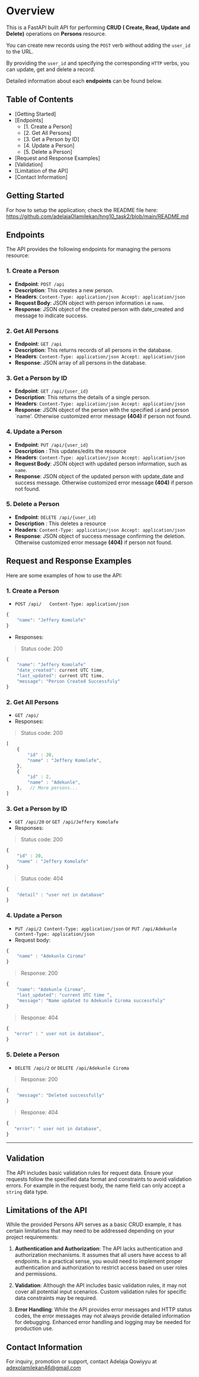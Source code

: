 # Overview

This is a FastAPI built API for performing **CRUD ( Create, Read, Update and Delete)** operations on **Persons** resource. 

You can create new records using the `POST` verb without adding the `user_id` to the URL. 

By providing the `user_id` and specifying the corresponding `HTTP` verbs, you can update, get and delete a record.

Detailed information about each **endpoints** can be found below.

## Table of Contents

- [Getting Started]
- [Endpoints]
    - [1. Create a Person]
    - [2. Get All Persons]
    - [3. Get a Person by ID]
    - [4. Update a Person]
    - [5. Delete a Person]
- [Request and Response Examples]
- [Validation]
- [Limitation of the API]
- [Contact Information]
    

## Getting Started

For how to setup the application; check the README file here: https://github.com/adelajaOlamilekan/hng10_task2/blob/main/README.md

## Endpoints

The API provides the following endpoints for managing the persons resource:

### 1\. Create a Person

- **Endpoint**: `POST /api`
- **Description**: This creates a new person.
- **Headers**: `Content-Type: application/json Accept: application/json`
- **Request Body**: JSON object with person information i.e `name`.
- **Response**: JSON object of the created person with date_created and message to indicate success.
    

### 2\. Get All Persons

- **Endpoint**: `GET /api`
- **Description**: This returns records of all persons in the database.
- **Headers**: `Content-Type: application/json Accept: application/json`
- **Response**: JSON array of all persons in the database.
    

### 3\. Get a Person by ID

- **Endpoint**: `GET /api/{user_id}`
- **Description**: This returns the details of a single person.
- **Headers**: `Content-Type: application/json Accept: application/json`
- **Response**: JSON object of the person with the specified `id` and person `name'. Otherwise customized error message **(404)** if person not found.
    

### 4\. Update a Person

- **Endpoint**: `PUT /api/{user_id}`
- **Description** : This updates/edits the resource
- **Headers**: `Content-Type: application/json Accept: application/json`
- **Request Body**: JSON object with updated person information, such as `name`.
- **Response**: JSON object of the updated person with update_date and success message. Otherwise customized error message **(404)** if person not found.
    

### 5\. Delete a Person

- **Endpoint**: `DELETE /api/{user_id}`
- **Description** : This deletes a resource
- **Headers**: `Content-Type: application/json Accept: application/json`
- **Response**: JSON object of success message confirming the deletion. Otherwise customized error message **(404)** if person not found. 
    

## Request and Response Examples

Here are some examples of how to use the API:

### 1\. Create a Person

- `POST /api/   Content-Type: application/json`

```javascript
{  
    "name": "Jeffery Komolafe"
}
```
- Responses: 

>Status code: 200

```javascript
{  
    "name": "Jeffery Komolafe"
    "date_created": current UTC time,
    "last_updated": current UTC time,
    "message": "Person Created Successfuly"
}
```

### 2\. Get All Persons

- `GET /api/`
- Responses:

>Status code: 200

```javascript
[
    {  
        "id" : 20,
        "name" : "Jeffery Komolafe",
    },
    {  
        "id" : 2,
        "name" : "Adekunle",
    },   // More persons...
] 
```
    

### 3\. Get a Person by ID

- `GET /api/20` or `GET /api/Jeffery Komolafe`
- Responses:

>Status code: 200

```javascript
{  
    "id" : 20,
    "name" : "Jeffery Komolafe"
}
```

>Status code: 404

```javascript
{  
    "detail" : "user not in database"
}
```
### 4\. Update a Person

- `PUT /api/2 Content-Type: application/json` or `PUT /api/Adekunle Content-Type: application/json`      
- Request body:

```javascript
{
    "name" : "Adekunle Ciroma"
}
```

>Response: 200

```javascript
{
    "name": "Adekunle Ciroma",
    "last_updated": "current UTC time ",
    "message": "Name updated to Adekunle Ciroma successfuly"
}
```

>Response: 404
    
 ```javascript
{  
    "error" : " user not in database",
}
```
### 5\. Delete a Person

- `DELETE /api/2` or `DELETE /api/Adekunle Ciroma`

>Response: 200

```javascript
{
    "message": "Deleted successfully"
}
```
>Response: 404
    
 ```javascript
{  
    "error": " user not in database",
}
```
---

## Validation

The API includes basic validation rules for request data. Ensure your requests follow the specified data format and constraints to avoid validation errors. For example in the request body, the name field can only accept a `string` data type.


## Limitations of the API

While the provided Persons API serves as a basic CRUD example, it has certain limitations that may need to be addressed depending on your project requirements:

1. **Authentication and Authorization**: The API lacks authentication and authorization mechanisms. It assumes that all users have access to all endpoints. In a practical sense, you would need to implement proper authentication and authorization to restrict access based on user roles and permissions.

2. **Validation**: Although the API includes basic validation rules, it may not cover all potential input scenarios. Custom validation rules for specific data constraints may be required.

3. **Error Handling**: While the API provides error messages and HTTP status codes, the error messages may not always provide detailed information for debugging. Enhanced error handling and logging may be needed for production use.

## Contact Information

For inquiry, promotion or support, contact Adelaja Qowiyyu at adexolamilekan46@gmail.com
